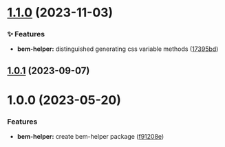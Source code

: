 # [1.1.0](https://github.com/vexip-ui/vexip-ui/compare/bem-helper@1.0.1...bem-helper@1.1.0) (2023-11-03)


### ✨ Features

* **bem-helper:** distinguished generating css variable methods ([17395bd](https://github.com/vexip-ui/vexip-ui/commit/17395bd87ed127cbdf25e1a38dea7ac000843cfe))



## [1.0.1](https://github.com/vexip-ui/vexip-ui/compare/bem-helper@1.0.0...bem-helper@1.0.1) (2023-09-07)



# 1.0.0 (2023-05-20)


### Features

* **bem-helper:** create bem-helper package ([f91208e](https://github.com/vexip-ui/vexip-ui/commit/f91208e661ac1ecb0d14289dc57286683392f212))



